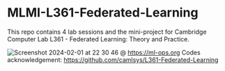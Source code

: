 # MLMI-L361-Federated-Learning
This repo contains 4 lab sessions and the mini-project for Cambridge Computer Lab L361 - Federated Learning: Theory and Practice.

![Screenshot 2024-02-01 at 22 30 46](https://github.com/tonyauyeung/MLMI-L361-Federated-Learning/assets/79797853/486cee6d-0729-4104-b873-af073b182fd2)
@ https://ml-ops.org
Codes acknowledgement: https://github.com/camlsys/L361-Federated-Learning
